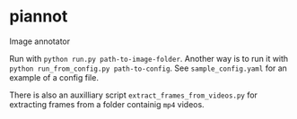 # piannot

Image annotator

Run with `python run.py path-to-image-folder`.
Another way is to run it with `python run_from_config.py path-to-config`. See `sample_config.yaml` for an example of a config file.

There is also an auxilliary script `extract_frames_from_videos.py` for extracting frames from a folder containig `mp4` videos.
